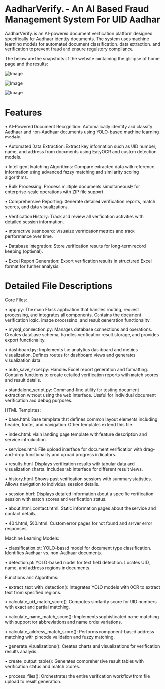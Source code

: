 # AadharVerify. - An AI Based Fraud Management System For UID Aadhar

AadharVerify. is an AI-powered document verification platform designed specifically for Aadhaar identity documents. The system uses machine learning models for automated document classification, data extraction, and verification to prevent fraud and ensure regulatory compliance.

The below are the snapshots of the website containing the glimpse of home page and the results:

![Image](https://github.com/user-attachments/assets/bdb5e7d9-1cb5-4e1d-8a4f-56cc0e90a2a2)

![Image](https://github.com/user-attachments/assets/6ede186a-9f48-4743-95b3-31676f600209)

![Image](https://github.com/user-attachments/assets/76f9fb15-25bc-4176-8330-38c8a63cb444)


# Features
•	AI-Powered Document Recognition: Automatically identify and classify Aadhaar and non-Aadhaar documents using YOLO-based machine learning models.

•	Automated Data Extraction: Extract key information such as UID number, name, and address from documents using EasyOCR and custom detection models.

•	Intelligent Matching Algorithms: Compare extracted data with reference information using advanced fuzzy matching and similarity scoring algorithms.

•	Bulk Processing: Process multiple documents simultaneously for enterprise-scale operations with ZIP file support.

•	Comprehensive Reporting: Generate detailed verification reports, match scores, and data visualizations.

•	Verification History: Track and review all verification activities with detailed session information.

•	Interactive Dashboard: Visualize verification metrics and track performance over time.

•	Database Integration: Store verification results for long-term record keeping (optional).

•	Excel Report Generation: Export verification results in structured Excel format for further analysis.

# Detailed File Descriptions
Core Files:

•	app.py: The main Flask application that handles routing, request processing, and integrates all components. Contains the document verification logic, image processing, and result generation functionality.

•	mysql_connection.py: Manages database connections and operations. Creates database schema, handles verification result storage, and provides export functionality.

•	dashboard.py: Implements the analytics dashboard and metrics visualization. Defines routes for dashboard views and generates visualization data.

•	auto_save_excel.py: Handles Excel report generation and formatting. Contains functions to create detailed verification reports with match scores and result details.

•	standalone_script.py: Command-line utility for testing document extraction without using the web interface. Useful for individual document verification and debug purposes.

HTML Templates:

•	base.html: Base template that defines common layout elements including header, footer, and navigation. Other templates extend this file.

•	index.html: Main landing page template with feature description and service introduction.

•	services.html: File upload interface for document verification with drag-and-drop functionality and upload progress indicators.

•	results.html: Displays verification results with tabular data and visualization charts. Includes tab interface for different result views.

•	history.html: Shows past verification sessions with summary statistics. Allows navigation to individual session details.

•	session.html: Displays detailed information about a specific verification session with match scores and verification status.

•	about.html, contact.html: Static information pages about the service and contact details.

•	404.html, 500.html: Custom error pages for not found and server error responses.

Machine Learning Models:

•	classification.pt: YOLO-based model for document type classification. Identifies Aadhaar vs. non-Aadhaar documents.

•	detection.pt: YOLO-based model for text field detection. Locates UID, name, and address regions in documents.

Functions and Algorithms:

•	extract_text_with_detection(): Integrates YOLO models with OCR to extract text from specified regions.

•	calculate_uid_match_score(): Computes similarity score for UID numbers with exact and partial matching.

•	calculate_name_match_score(): Implements sophisticated name matching with support for abbreviations and name order variations.

•	calculate_address_match_score(): Performs component-based address matching with pincode validation and fuzzy matching.

•	generate_visualizations(): Creates charts and visualizations for verification results analysis.

•	create_output_table(): Generates comprehensive result tables with verification status and match scores.

•	process_files(): Orchestrates the entire verification workflow from file upload to result generation.



